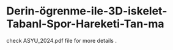 # Derin-ögrenme-ile-3D-iskelet-Tabanl-Spor-Hareketi-Tan-ma
check ASYU_2024.pdf file for more details .
